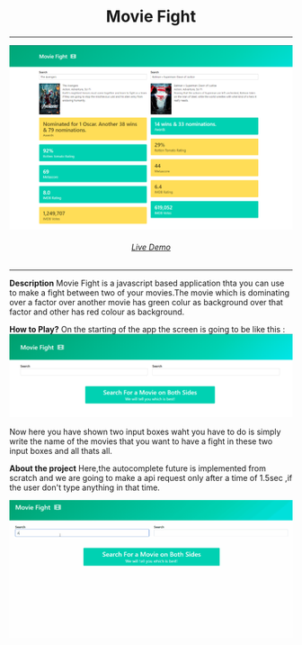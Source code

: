 <h1 align="center">Movie Fight</h1>
<hr />
<img src="./img/home.PNG">
<h6 align="center"><a href="www.google.com">Live Demo</a></h6>
<hr / >

**Description**
Movie Fight is a javascript based application thta you can use to make a fight between two of your movies.The movie which is dominating over a factor over another movie has green colur as background over that factor and other has red colour as background.

**How to Play?**
On the starting of the app the screen is going to be like this : 
<img src="./img/img2.PNG">

Now here you have shown two input boxes waht you have to do is simply write the name of the movies that you want to have a fight in these two input boxes and all thats all.

**About the project**
Here,the autocomplete future is implemented from scratch and we are going to make a api request only after a time of 1.5sec ,if the user don't type anything in that time.

![](/img/demo1.gif)
